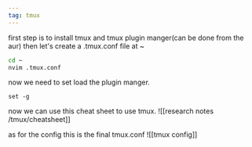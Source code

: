```yaml
---
tag: tmux
---
```

first step is to install tmux and tmux plugin manger(can be done from the aur)
then let's create a .tmux.conf file at ~
```bash
cd ~
nvim .tmux.conf
```

now we need to set load the plugin manger.

```tmux
set -g 
```

now we can use this cheat sheet to use tmux.
![[research notes /tmux/cheatsheet]]

as for the config this is the final tmux.conf 
![[tmux config]]

